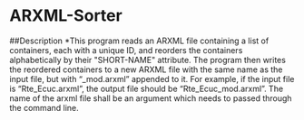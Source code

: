 # ARXML-Sorter
##Description
*This program reads an ARXML file containing a list of containers, each with a unique ID, and reorders the containers alphabetically by their "SHORT-NAME" attribute.
The program then writes the reordered containers to a new ARXML file with the same name as the input file, but with “_mod.arxml” appended to it. For example, if the input file is “Rte_Ecuc.arxml”, the output file should be “Rte_Ecuc_mod.arxml”.
The name of the arxml file shall be an argument which needs to passed through the command line.
